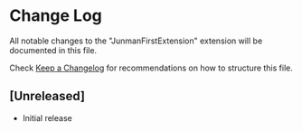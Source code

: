 # Change Log

All notable changes to the "JunmanFirstExtension" extension will be documented in this file.

Check [Keep a Changelog](http://keepachangelog.com/) for recommendations on how to structure this file.

## [Unreleased]

- Initial release